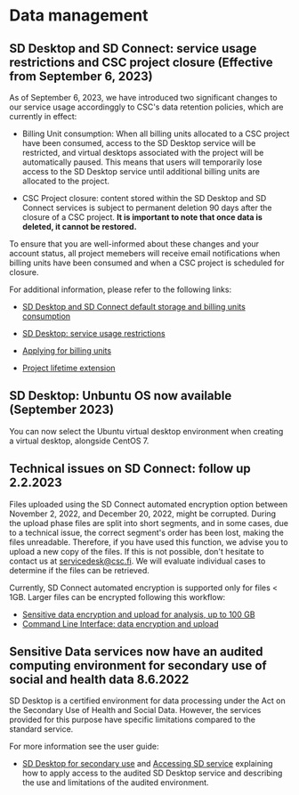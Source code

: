 # Data management


## SD Desktop and SD Connect: service usage restrictions and CSC project closure (Effective from September 6, 2023)

As of September 6, 2023, we have introduced two significant changes to our service usage accordinggly to CSC's data retention policies, which are currently in effect:

* Billing Unit consumption: When all billing units allocated to a CSC project have been consumed, access to the SD Desktop service will be restricted, and virtual desktops associated with the project will be automatically paused. This means that users will temporarily lose access to the SD Desktop service until additional billing units are allocated to the project.

* CSC Project closure: content stored within the SD Desktop and SD Connect services is subject to permanent deletion 90 days after the closure of a CSC project. **It is important to note that once data is deleted, it cannot be restored.**

To ensure that you are well-informed about these changes and your account status,  all project memebers will receive email notifications when billing units have been consumed and when a  CSC project is scheduled for closure. 

For additional information, please refer to the following links:

* [SD Desktop and SD Connect default storage and billing units consumption](../../data/sensitive-data/sd-access.md#processing-sensitive-research-data)
    
* [SD Desktop: service usage restrictions](../../data/sensitive-data/sd-access.md#/#service-usage-restrictions-when-billing-units-have-been-consumed)

* [Applying for billing units](../../accounts/how-to-apply-for-billing-units.md#applying-for-billing-units)

* [Project lifetime extension](../../accounts/how-to-manage-your-project.md/#project-lifetime-extension)


## SD Desktop: Unbuntu OS now available (September 2023)

You can now select the Ubuntu virtual desktop environment when creating a virtual desktop, alongside CentOS 7. 
  

## Technical issues on SD Connect: follow up 2.2.2023

Files uploaded using the SD Connect automated encryption option between November 2, 2022, and December 20, 2022, might be corrupted. 
During the upload phase files are split into short segments, and in some cases, due to a technical issue, the correct segment's order has been lost, making the files unreadable. Therefore, if you have used this function, we advise you to upload a new copy of the files. If this is not possible, don't hesitate to contact us at servicedesk@csc.fi. We will evaluate individual cases to determine if the files can be retrieved.

Currently, SD Connect automated encryption is supported only for files < 1GB. 
Larger files can be encrypted following this workflow:

* [Sensitive data encryption and upload for analysis, up to 100 GB](../../data/sensitive-data/sd_connect.md#sensitive-data-encryption-and-upload-for-analysis-up-to-100-gb)
* [Command Line Interface: data encryption and upload](../../data/sensitive-data/sd_connect.md#command-line-interface-data-encryption-and-upload)


## Sensitive Data services now have an audited computing environment for secondary use of social and health data 8.6.2022

SD Desktop is a certified environment for data processing under the Act on the Secondary Use of Health and Social Data. However, the services provided for this purpose have specific limitations compared to the standard service.

For more information see the user guide:

* [SD Desktop for secondary use](../../data/sensitive-data/sd-desktop-audited.md) and [Accessing SD service](../../data/sensitive-data/sd-access.md) explaining how to apply access to the audited SD Desktop service and describing the use and limitations of the audited environment.

